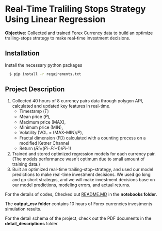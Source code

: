 
# Real-Time Traliling Stops Strategy Using Linear Regression 

**Objective:** Collected and trained Forex Currency data to build an optimize trailing-stops strategy to make real-time investment decisions.



## Installation

Install the necessary python packages 

```bash
  $ pip install -r requirements.txt
```
    
## Project Description 

1. Collected 40 hours of 8 currency pairs data through polygon API, calculated and updated key features in real-time.
    - Timestamp (𝑇)
    - Mean price (𝑃),
    - Maximum price (MAX),
    - Minimum price (MIN),
    - Volatility (VOL = (MAX–MIN)/𝑃),
    - Fractal dimension (FD) calculated with a counting process on a modified Ketner Channel 
    - Return (𝑅𝑖=(𝑃𝑖−𝑃𝑖−1)/𝑃i-1)
2. Trained and stored optimized regression models for each currency pair. (The models performance wasn't optimum due to small amount of training data.)
3. Built an optimized real-time trailing-stop-strategy, and used our model predictions to make real-time investment decisions. We used go long and go short strategys, and we will make investment decisions base on our model predictions, modeling errors, and actual returns.

For the details of codes, Checked out [README.MD](https://github.com/Felix-only/-Real-Time-Trailing-Stops-Strategy-Using-Regression/blob/master/notebooks/README.md) in the **notebooks folder**.

The **output_csv folder** contains 10 hours of Forex currencies investments simulation results.

For the detail schema of the project, check out the PDF documents in the **detail_descriptions** folder.








 

